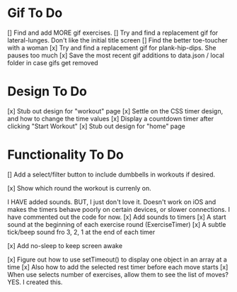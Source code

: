 # Gif To Do

[] Find and add MORE gif exercises.
[] Try and find a replacement gif for lateral-lunges. Don't like the initial title screen
[] Find the better toe-toucher with a woman
[x] Try and find a replacement gif for plank-hip-dips. She pauses too much
[x] Save the most recent gif additions to data.json / local folder in case gifs get removed

# Design To Do

[x] Stub out design for "workout" page
[x] Settle on the CSS timer design, and how to change the time values
[x] Display a countdown timer after clicking "Start Workout"
[x] Stub out design for "home" page 

# Functionality To Do

[] Add a select/filter button to include dumbbells in workouts if desired.

[x] Show which round the workout is currenly on. 

I HAVE added sounds. BUT, I just don't love it. Doesn't work on iOS and makes the timers behave poorly on
certain devices, or slower connections. I have commented out the code for now.
[x] Add sounds to timers
    [x] A start sound at the beginning of each exercise round (ExerciseTimer)
    [x] A subtle tick/beep sound fro 3, 2, 1 at the end of each timer

[x] Add no-sleep to keep screen awake

[x] Figure out how to use setTimeout() to display one object in an array at a time
[x] Also how to add the selected rest timer before each move starts
[x] When use selects number of exercises, allow them to see the list of moves? YES. I created this.
